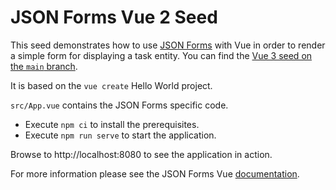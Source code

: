 # JSON Forms Vue 2 Seed

This seed demonstrates how to use [JSON Forms](https://jsonforms.io) with Vue in order to render a simple form for displaying a task entity.
You can find the [Vue 3 seed on the `main` branch](https://github.com/eclipsesource/jsonforms-vue-seed).

It is based on the `vue create` Hello World project.

`src/App.vue` contains the JSON Forms specific code.

- Execute `npm ci` to install the prerequisites.
- Execute `npm run serve` to start the application.

Browse to http://localhost:8080 to see the application in action.

For more information please see the JSON Forms Vue [documentation](https://jsonforms.io/docs/integrations/vue).
